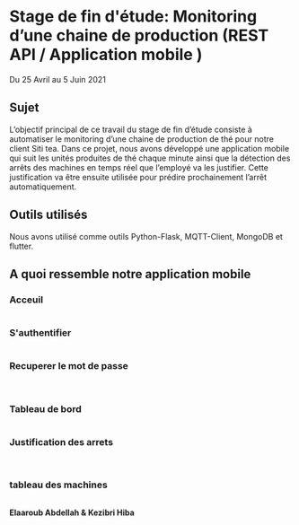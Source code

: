 # Stage de fin d'étude: Monitoring d’une chaine de  production (REST API / Application mobile )
Du 25 Avril au 5 Juin 2021

## Sujet
L’objectif principal de ce travail du stage de fin d’étude consiste à automatiser le monitoring d’une chaine de production de thé pour notre client Siti tea. Dans ce projet, nous avons  développé une application mobile qui suit les unités produites de thé chaque minute ainsi que la détection des arrêts des machines en temps réel  que l’employé va les justifier.  Cette justification va être ensuite utilisée pour prédire prochainement l’arrêt automatiquement.  

## Outils utilisés
Nous avons utilisé comme outils Python-Flask, MQTT-Client, MongoDB et flutter.

## A quoi ressemble notre application mobile

### Acceuil
<img src="1.PNG" alt="" />

### S'authentifier
<img src="2.PNG" alt="" />

### Recuperer le mot de passe
<img src="3.PNG" alt="" />
<img src="4.PNG" alt="" />

### Tableau de bord
<img src="5.PNG" alt="" />

### Justification des arrets
<img src="6.PNG" alt="" />
<img src="7.PNG" alt="" />
<img src="8.PNG" alt="" />

### tableau des machines
<img src="9.PNG" alt="" />


**Elaaroub Abdellah & Kezibri Hiba**









